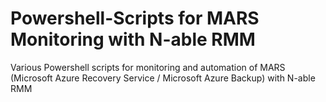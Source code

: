 # Powershell-Scripts for MARS Monitoring with N-able RMM
Various Powershell scripts for monitoring and automation of MARS (Microsoft Azure Recovery Service / Microsoft Azure Backup) with N-able RMM
